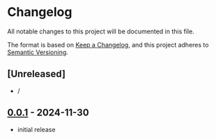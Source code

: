 # Changelog

All notable changes to this project will be documented in this file.

The format is based on [Keep a Changelog],
and this project adheres to [Semantic Versioning].

## [Unreleased]

- /

## [0.0.1] - 2024-11-30

- initial release

<!-- Links -->
[keep a changelog]: https://keepachangelog.com/en/1.0.0/
[semantic versioning]: https://semver.org/spec/v2.0.0.html

<!-- Versions -->
<!-- [unreleased]: https://github.com/Author/Repository/compare/v0.0.2...HEAD -->
<!-- [0.0.2]: https://github.com/Author/Repository/compare/v0.0.1...v0.0.2 -->
[0.0.1]: https://gitlab.angrybits.pl/aws-services/terraform-modules/ses/-/tags/0.0.1
